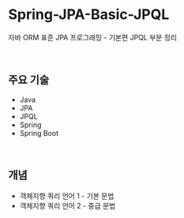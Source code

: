 # Spring-JPA-Basic-JPQL
자바 ORM 표준 JPA 프로그래밍 - 기본편
JPQL 부분 정리

<br/>

## 주요 기술
* Java
* JPA
* JPQL
* Spring
* Spring Boot

<br/>

## 개념
* 객체지향 쿼리 언어 1 - 기본 문법
* 객체지향 쿼리 언어 2 - 중급 문법
